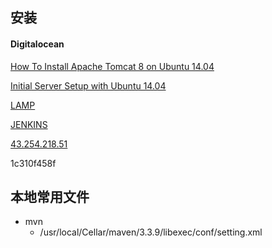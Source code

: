 ## 安装

#### Digitalocean

[How To Install Apache Tomcat 8 on Ubuntu 14.04](https://www.digitalocean.com/community/tutorials/how-to-install-apache-tomcat-8-on-ubuntu-14-04)

[Initial Server Setup with Ubuntu 14.04](https://www.digitalocean.com/community/tutorials/initial-server-setup-with-ubuntu-14-04)

[LAMP](https://www.digitalocean.com/community/tutorials/how-to-install-linux-apache-mysql-php-lamp-stack-on-ubuntu-14-04)

[JENKINS](https://wiki.jenkins-ci.org/display/JENKINS/Installing+Jenkins+on+Ubuntu)


[43.254.218.51](http://43.254.218.51)	

1c310f458f

## 本地常用文件

*	mvn
	*	/usr/local/Cellar/maven/3.3.9/libexec/conf/setting.xml
	
	

